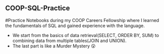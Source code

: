 ## COOP-SQL-Practice
#Practice Notebooks during my COOP Careers Fellowship where I learned the fundamentals of SQL and gained experience with the language. 

* We start from the basics of data retrieval(SELECT, ORDER BY, SUM) to combining data from multiple tables(JOIN and UNION).
* The last part is like a Murder Mystery 😲
